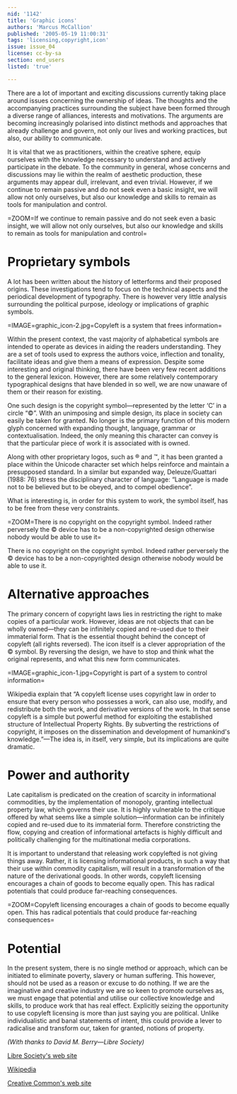 ```yaml
---
nid: '1142'
title: 'Graphic icons'
authors: 'Marcus McCallion'
published: '2005-05-19 11:00:31'
tags: 'licensing,copyright,icon'
issue: issue_04
license: cc-by-sa
section: end_users
listed: 'true'

---
```

There are a lot of important and exciting discussions currently taking place around issues concerning the ownership of ideas. The thoughts and the accompanying practices surrounding the subject have been formed through a diverse range of alliances, interests and motivations. The arguments are becoming increasingly polarised into distinct methods and approaches that already challenge and govern, not only our lives and working practices, but also, our ability to communicate.

It is vital that we as practitioners, within the creative sphere, equip ourselves with the knowledge necessary to understand and actively participate in the debate. To the community in general, whose concerns and discussions may lie within the realm of aesthetic production, these arguments may appear dull, irrelevant, and even trivial. However, if we continue to remain passive and do not seek even a basic insight, we will allow not only ourselves, but also our knowledge and skills to remain as tools for manipulation and control.


=ZOOM=If we continue to remain passive and do not seek even a basic insight, we will allow not only ourselves, but also our knowledge and skills to remain as tools for manipulation and control=


# Proprietary symbols

A lot has been written about the history of letterforms and their proposed origins. These investigations tend to focus on the technical aspects and the periodical development of typography. There is however very little analysis surrounding the political purpose, ideology or implications of graphic symbols.


=IMAGE=graphic_icon-2.jpg=Copyleft is a system that frees information=

Within the present context, the vast majority of alphabetical symbols are intended to operate as devices in aiding the readers understanding. They are a set of tools used to express the authors voice, inflection and tonality, facilitate ideas and give them a means of expression. Despite some interesting and original thinking, there have been very few recent additions to the general lexicon. However, there are some relatively contemporary typographical designs that have blended in so well, we are now unaware of them or their reason for existing.

One such design is the copyright symbol—represented by the letter ‘C’ in a circle “©”. With an unimposing and simple design, its place in society can easily be taken for granted. No longer is the primary function of this modern glyph concerned with expanding thought, language, grammar or contextualisation. Indeed, the only meaning this character can convey is that the particular piece of work it is associated with is owned.

Along with other proprietary logos, such as ® and ™, it has been granted a place within the Unicode character set which helps reinforce and maintain a presupposed standard. In a similar but expanded way, Deleuze/Guattari (1988: 76) stress the disciplinary character of language: “Language is made not to be believed but to be obeyed, and to compel obedience”.

What is interesting is, in order for this system to work, the symbol itself, has to be free from these very constraints.


=ZOOM=There is no copyright on the copyright symbol. Indeed rather perversely the © device has to be a non-copyrighted design otherwise nobody would be able to use it=

There is no copyright on the copyright symbol. Indeed rather perversely the © device has to be a non-copyrighted design otherwise nobody would be able to use it.


# Alternative approaches

The primary concern of copyright laws lies in restricting the right to make copies of a particular work. However, ideas are not objects that can be wholly owned—they can be infinitely copied and re-used due to their immaterial form. That is the essential thought behind the concept of copyleft (all rights reversed). The icon itself is a clever appropriation of the © symbol. By reversing the design, we have to stop and think what the original represents, and what this new form communicates.


=IMAGE=graphic_icon-1.jpg=Copyright is part of a system to control information=

Wikipedia explain that “A copyleft license uses copyright law in order to ensure that every person who possesses a work, can also use, modify, and redistribute both the work, and derivative versions of the work. In that sense copyleft is a simple but powerful method for exploiting the established structure of Intellectual Property Rights. By subverting the restrictions of copyright, it imposes on the dissemination and development of humankind's knowledge.”—The idea is, in itself, very simple, but its implications are quite dramatic.


# Power and authority

Late capitalism is predicated on the creation of scarcity in informational commodities, by the implementation of monopoly, granting intellectual property law, which governs their use. It is highly vulnerable to the critique offered by what seems like a simple solution—information can be infinitely copied and re-used due to its immaterial form. Therefore constricting the flow, copying and creation of informational artefacts is highly difficult and politically challenging for the multinational media corporations.

It is important to understand that releasing work copylefted is not giving things away. Rather, it is licensing informational products, in such a way that their use within commodity capitalism, will result in a transformation of the nature of the derivational goods. In other words, copyleft licensing encourages a chain of goods to become equally open. This has radical potentials that could produce far-reaching consequences.


=ZOOM=Copyleft licensing encourages a chain of goods to become equally open. This has radical potentials that could produce far-reaching consequences=


# Potential

In the present system, there is no single method or approach, which can be initiated to eliminate poverty, slavery or human suffering. This however, should not be used as a reason or excuse to do nothing. If we are the imaginative and creative industry we are so keen to promote ourselves as, we must engage that potential and utilise our collective knowledge and skills, to produce work that has real effect. Explicitly seizing the opportunity to use copyleft licensing is more than just saying you are political. Unlike individualistic and banal statements of intent, this could provide a lever to radicalise and transform our, taken for granted, notions of property.

_(With thanks to David M. Berry—Libre Society)_



[Libre Society's web site](http://libresociety.org)

[Wikipedia](http://wikipedia.org)

[Creative Common's web site](http://creativecommons.org)

